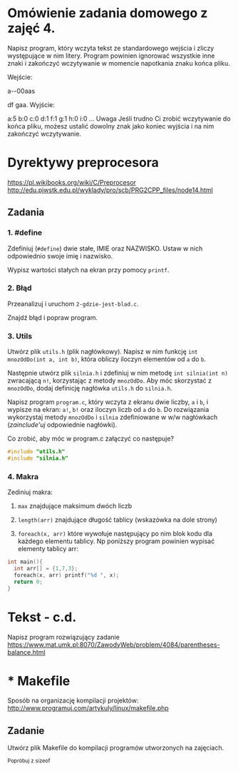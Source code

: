 # Omówienie zadania domowego z zajęć 4.

Napisz program, który wczyta tekst ze standardowego wejścia i zliczy występujące w nim litery. Program powinien ignorować wszystkie inne znaki i zakończyć wczytywanie w momencie napotkania znaku końca pliku.

Wejście:

a--00aas


df   gaa.
Wyjście:

a:5
b:0
c:0
d:1
f:1
g:1
h:0
i:0
...
Uwaga Jeśli trudno Ci zrobić wczytywanie do końca pliku, możesz ustalić dowolny znak jako koniec wyjścia i na nim zakończyć wczytywanie.


# Dyrektywy preprocesora
https://pl.wikibooks.org/wiki/C/Preprocesor
http://edu.pjwstk.edu.pl/wyklady/pro/scb/PRG2CPP_files/node14.html

## Zadania

### 1. #define
Zdefiniuj (`#define`) dwie stałe, IMIE oraz NAZWISKO. Ustaw w nich odpowiednio swoje imię i nazwisko.

Wypisz wartości stałych na ekran przy pomocy `printf`.

### 2. Błąd
Przeanalizuj i uruchom `2-gdzie-jest-blad.c`.

Znajdź błąd i popraw program.

### 3. Utils
Utwórz plik `utils.h` (plik nagłówkowy).
Napisz w nim funkcję `int mnozOdDo(int a, int b)`, która obliczy iloczyn elementów od `a` do `b`.

Następnie utwórz plik `silnia.h` i zdefiniuj w nim metodę `int silnia(int n)` zwracającą `n!`, korzystając z metody `mnozOdDo`.
Aby móc skorzystać z `mnozOdDo`, dodaj definicję nagłówka `utils.h` do `silnia.h`.

Napisz program `program.c`, który wczyta z ekranu dwie liczby, `a` i `b`, i wypisze na ekran:
`a!`, `b!` oraz iloczyn liczb od `a` do `b`.
Do rozwiązania wykorzystaj metody `mnozOdDo` i `silnia` zdefiniowane w w/w nagłówkach (*zainclude'uj* odpowiednie nagłówki).

Co zrobić, aby móc w program.c załączyć co następuje?
```c
#include "utils.h"
#include "silnia.h"
```

### 4. Makra
Zediniuj makra:

1. `max` znajdujące maksimum dwóch liczb

1. `length(arr)` znajdujące długość tablicy (wskazówka na dole strony)

1. `foreach(x, arr)` które wywołuje następujący po nim blok kodu dla każdego elementu tablicy.
Np poniższy program powinien wypisać elementy tablicy arr:
```c
int main(){
  int arr[] = {1,7,3};
  foreach(x, arr) printf("%d ", x);
  return 0;
}
```


# Tekst - c.d.
Napisz program rozwiązujący zadanie https://www.mat.umk.pl:8070/ZawodyWeb/problem/4084/parentheses-balance.html


# * Makefile
Sposób na organizację kompilacji projektów: http://www.programuj.com/artykuly/linux/makefile.php

## Zadanie
Utwórz plik Makefile do kompilacji programów utworzonych na zajęciach.











<sub>Popróbuj z sizeof</sub>
